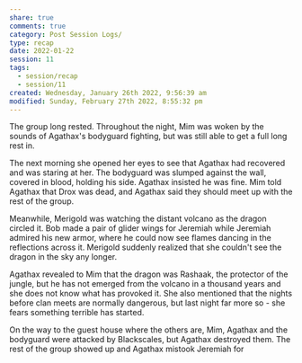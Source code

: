 ```yaml
---
share: true
comments: true
category: Post Session Logs/
type: recap
date: 2022-01-22
session: 11
tags:
  - session/recap
  - session/11
created: Wednesday, January 26th 2022, 9:56:39 am
modified: Sunday, February 27th 2022, 8:55:32 pm
---
```


The group long rested. Throughout the night, Mim was woken by the sounds of Agathax's bodyguard fighting, but was still able to get a full long rest in.

The next morning she opened her eyes to see that Agathax had recovered and was staring at her. The bodyguard was slumped against the wall, covered in blood, holding his side. Agathax insisted he was fine. Mim told Agathax that Drox was dead, and Agathax said they should meet up with the rest of the group.

Meanwhile, Merigold was watching the distant volcano as the dragon circled it. Bob made a pair of glider wings for Jeremiah while Jeremiah admired his new armor, where he could now see flames dancing in the reflections across it. Merigold suddenly realized that she couldn't see the dragon in the sky any longer.

Agathax revealed to Mim that the dragon was Rashaak, the protector of the jungle, but he has not emerged from the volcano in a thousand years and she does not know what has provoked it. She also mentioned that the nights before clan meets are normally dangerous, but last night far more so - she fears something terrible has started.

On the way to the guest house where the others are, Mim, Agathax and the bodyguard were attacked by Blackscales, but Agathax destroyed them. The rest of the group showed up and Agathax mistook Jeremiah for
